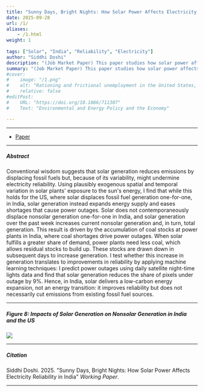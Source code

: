 ```yaml
---
title: "Sunny Days, Bright Nights: How Solar Power Affects Electricity Reliability in India" 
date: 2025-09-28
url: /1/
aliases: 
    - /1.html
weight: 1
  
tags: ["Solar", "India", "Reliability", "Electricity"]
author: "Siddhi Doshi"
description: "(Job Market Paper) This paper studies how solar power affects electricity reliability in India, through its effects on non-solar generation." 
summary: "(Job Market Paper) This paper studies how solar power affects electricity reliability in India, through its effects on non-solar generation." 
#cover:
#    image: "/1.png"
#    alt: "Rationing and frictional unemployment in the United States, 1964–2009"
#    relative: false
#editPost:
#    URL: "https://doi.org/10.1086/711307"
#    Text: "Environmental and Energy Policy and the Economy"

---
```


---

+ [Paper](/papers/Siddhi_Doshi_JMP.pdf)

---

##### Abstract

Conventional wisdom suggests that solar generation reduces emissions by displacing fossil fuels but, because of its variability, might undermine electricity reliability. Using plausibly exogenous spatial and temporal variation in solar plants' exposure to the sun's energy, I find that while this holds for the US, where solar displaces fossil fuel generation one-for-one, in India, solar generation instead expands energy supply and eases shortages that cause power outages. Solar does not contemporaneously displace nonsolar generation one-for-one in India, and solar generation over the past week increases current nonsolar generation and, in turn, total generation. This result is driven by the accumulation of coal stocks at power plants in India, where coal shortages drive power outages. When solar fulfills a greater share of demand, power plants need less coal, which allows residual stocks to build up. These stocks are drawn down in subsequent days to increase generation. I test whether this increase in generation translates to improvements in reliability by applying machine learning techniques: I predict power outages using daily satellite night-time lights data and find that solar generation reduces the share of pixels under outage by 9\%. Hence, in India, solar delivers a low-carbon energy expansion, not an energy transition: it improves reliability but does not necessarily cut emissions from existing fossil fuel sources.

---

##### Figure 8: Impacts of Solar Generation on Nonsolar Generation in India and the US

![](/figures/solar_india_us.png)

---


##### Citation

Siddhi Doshi. 2025. "Sunny Days, Bright Nights: How Solar Power Affects Electricity Reliability in India" *Working Paper*. 

---

